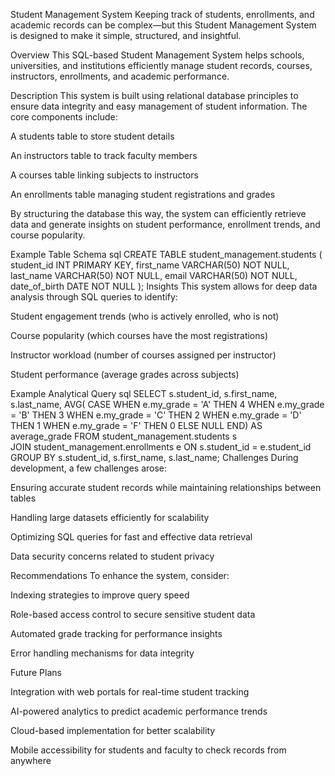 Student Management System
Keeping track of students, enrollments, and academic records can be complex—but this Student Management System is designed to make it simple, structured, and insightful.

Overview
This SQL-based Student Management System helps schools, universities, and institutions efficiently manage student records, courses, instructors, enrollments, and academic performance.

Description
This system is built using relational database principles to ensure data integrity and easy management of student information. The core components include:

A students table to store student details

An instructors table to track faculty members

A courses table linking subjects to instructors

An enrollments table managing student registrations and grades

By structuring the database this way, the system can efficiently retrieve data and generate insights on student performance, enrollment trends, and course popularity.

Example Table Schema
sql
CREATE TABLE student_management.students (
    student_id INT PRIMARY KEY,
    first_name VARCHAR(50) NOT NULL,
    last_name VARCHAR(50) NOT NULL,
    email VARCHAR(50) NOT NULL,
    date_of_birth DATE NOT NULL
);
Insights
This system allows for deep data analysis through SQL queries to identify:

Student engagement trends (who is actively enrolled, who is not)

Course popularity (which courses have the most registrations)

Instructor workload (number of courses assigned per instructor)

Student performance (average grades across subjects)

Example Analytical Query
sql
SELECT s.student_id, s.first_name, s.last_name, AVG(
    CASE WHEN e.my_grade = 'A' THEN 4
         WHEN e.my_grade = 'B' THEN 3
         WHEN e.my_grade = 'C' THEN 2
         WHEN e.my_grade = 'D' THEN 1
         WHEN e.my_grade = 'F' THEN 0
         ELSE NULL
    END) AS average_grade
FROM student_management.students s  
JOIN student_management.enrollments e ON s.student_id = e.student_id  
GROUP BY s.student_id, s.first_name, s.last_name;
Challenges
During development, a few challenges arose:

Ensuring accurate student records while maintaining relationships between tables

Handling large datasets efficiently for scalability

Optimizing SQL queries for fast and effective data retrieval

Data security concerns related to student privacy

Recommendations
To enhance the system, consider:

Indexing strategies to improve query speed

Role-based access control to secure sensitive student data

Automated grade tracking for performance insights

Error handling mechanisms for data integrity

Future Plans


Integration with web portals for real-time student tracking

AI-powered analytics to predict academic performance trends

Cloud-based implementation for better scalability

Mobile accessibility for students and faculty to check records from anywhere
